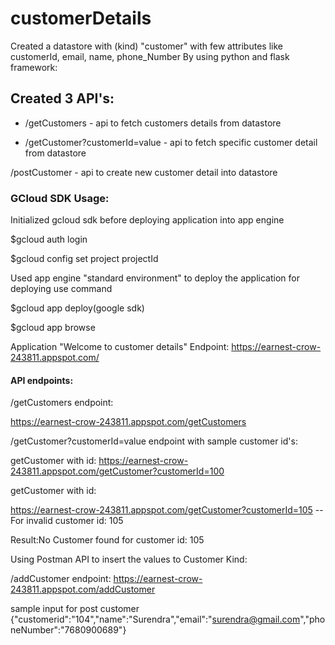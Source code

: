 # customerDetails

Created a datastore with (kind) "customer" with few attributes like customerId, email, name, phone_Number
By using python and flask framework:

## Created 3 API's:

- /getCustomers - api to fetch customers details from datastore

- /getCustomer?customerId=value - api to fetch specific customer detail from datastore

/postCustomer - api to create new customer detail into datastore

### GCloud SDK Usage: 
Initialized gcloud sdk before deploying application into app engine

$gcloud auth login

$gcloud config set project projectId

Used app engine "standard environment" to deploy the application for deploying use command

$gcloud app deploy(google sdk)

$gcloud app browse

Application "Welcome to customer details" Endpoint: https://earnest-crow-243811.appspot.com/

#### API endpoints:

/getCustomers endpoint: 

https://earnest-crow-243811.appspot.com/getCustomers

/getCustomer?customerId=value endpoint with sample customer id's:


getCustomer with id:
https://earnest-crow-243811.appspot.com/getCustomer?customerId=100


getCustomer with id:

https://earnest-crow-243811.appspot.com/getCustomer?customerId=105  --For invalid customer id: 105

Result:No Customer found for customer id: 105


Using Postman API to insert the values to Customer Kind:

/addCustomer endpoint: https://earnest-crow-243811.appspot.com/addCustomer

sample input for post customer {"customerid":"104","name":"Surendra","email":"surendra@gmail.com","phoneNumber":"7680900689"}

